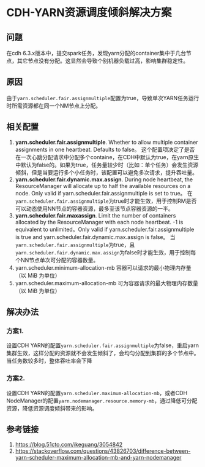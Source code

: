 # CDH-YARN资源调度倾斜解决方案

## 问题

在cdh 6.3.x版本中，提交spark任务，发现yarn分配的container集中于几台节点，其它节点没有分配。这显然会导致个别机器负载过高，影响集群稳定性。

## 原因

由于`yarn.scheduler.fair.assignmultiple`配置为true，导致单次YARN任务运行时所需资源都在同一个NM节点上分配。

## 相关配置

1. **yarn.scheduler.fair.assignmultiple**. Whether to allow multiple container assignments in one heartbeat. Defaults to false。
   这个配置项决定了是否在一次心跳分配请求中分配多个containe，在CDH中默认为true，在yarn原生中默认为false的。如果为true，任务量较少时（比如：单个任务）会发生资源倾斜，但是当要运行多个小任务时，该配置可以避免多次请求，提升吞吐量。
2. **yarn.scheduler.fair.dynamic.max.assign**. During node heartbeat, the ResourceManager will allocate up to half the available resources on a node. Only valid if yarn.scheduler.fair.assignmultiple is set to true。
   在`yarn.scheduler.fair.assignmultiple`为true时才能生效，用于控制RM是否可以动态使用NN节点的容器资源，最多至该节点容器资源的一半。
3. **yarn.scheduler.fair.maxassign**. Limit the number of containers allocated by the ResourceManager with each node heartbeat. -1 is equivalent to unlimited。Only valid if yarn.scheduler.fair.assignmultiple is true and yarn.scheduler.fair.dynamic.max.assign is false。
   当`yarn.scheduler.fair.assignmultiple`为true，且`yarn.scheduler.fair.dynamic.max.assign`为false时才能生效，用于控制每个NN节点单次可分配的容器数量。
4. yarn.scheduler.minimum-allocation-mb
   容器可以请求的最小物理内存量（以 MiB 为单位）
5. yarn.scheduler.maximum-allocation-mb
   可为容器请求的最大物理内存数量（以 MiB 为单位）


## 解决办法

### 方案1. 
设置CDH YARN的配置`yarn.scheduler.fair.assignmultiple`为false，重启yarn集群生效，这样分配的资源就不会发生倾斜了，会均匀分配到集群的多个节点中。当任务数较多时，整体吞吐率会下降

### 方案2.
设置CDH YARN的配置`yarn.scheduler.maximum-allocation-mb`，或者CDH NodeManager的配置`yarn.nodemanager.resource.memory-mb`，通过降低可分配资源，降低资源调度倾斜带来的影响。


## 参考链接
1. https://blog.51cto.com/ikeguang/3054842
2. https://stackoverflow.com/questions/43826703/difference-between-yarn-scheduler-maximum-allocation-mb-and-yarn-nodemanager